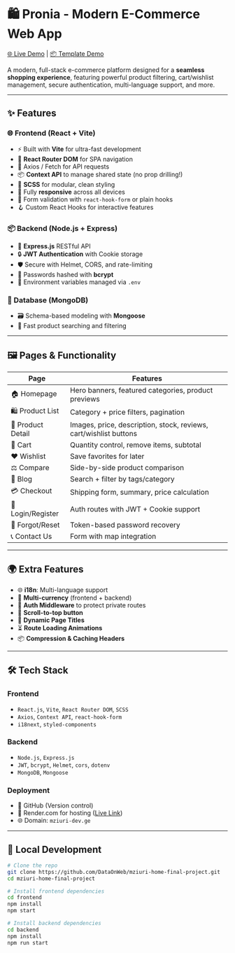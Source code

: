 # 🛍️ Pronia - Modern E-Commerce Web App

[🌐 Live Demo](https://pronia-app.onrender.com) | [📦 Template Demo](https://htmldemo.net/pronia/pronia/index.html)

A modern, full-stack e-commerce platform designed for a **seamless shopping experience**, featuring powerful product filtering, cart/wishlist management, secure authentication, multi-language support, and more.

---

## ✨ Features

### 🌐 Frontend (React + Vite)
- ⚡ Built with **Vite** for ultra-fast development
- 🧭 **React Router DOM** for SPA navigation
- 📡 Axios / Fetch for API requests
- 📦 **Context API** to manage shared state (no prop drilling!)
- 🎨 **SCSS** for modular, clean styling
- 📱 Fully **responsive** across all devices
- 🧾 Form validation with `react-hook-form` or plain hooks
- 🪝 Custom React Hooks for interactive features

### 📦 Backend (Node.js + Express)
- 🚀 **Express.js** RESTful API
- 🔒 **JWT Authentication** with Cookie storage
- 🛡️ Secure with Helmet, CORS, and rate-limiting
- 🔑 Passwords hashed with **bcrypt**
- 🌱 Environment variables managed via `.env`

### 🧠 Database (MongoDB)
- 🗃️ Schema-based modeling with **Mongoose**
- 🔎 Fast product searching and filtering

---

## 🖼️ Pages & Functionality

| Page             | Features                                                                 |
|------------------|--------------------------------------------------------------------------|
| 🏠 Homepage       | Hero banners, featured categories, product previews                     |
| 🛍 Product List   | Category + price filters, pagination                                    |
| 📄 Product Detail | Images, price, description, stock, reviews, cart/wishlist buttons       |
| 🛒 Cart           | Quantity control, remove items, subtotal                                |
| ❤️ Wishlist       | Save favorites for later                                                |
| ⚖️ Compare        | Side-by-side product comparison                                         |
| 📝 Blog           | Search + filter by tags/category                                        |
| 💳 Checkout       | Shipping form, summary, price calculation                              |
| 🔐 Login/Register | Auth routes with JWT + Cookie support                                  |
| 🧭 Forgot/Reset   | Token-based password recovery                                           |
| 📞 Contact Us     | Form with map integration                                               |

---

## 🌍 Extra Features

- 🌐 **i18n**: Multi-language support
- 💱 **Multi-currency** (frontend + backend)
- 🔐 **Auth Middleware** to protect private routes
- 🔁 **Scroll-to-top button**
- 📄 **Dynamic Page Titles**
- ⏳ **Route Loading Animations**
- 📦 **Compression & Caching Headers**

---

## 🛠️ Tech Stack

### Frontend
- `React.js`, `Vite`, `React Router DOM`, `SCSS`
- `Axios`, `Context API`, `react-hook-form`
- `i18next`, `styled-components` 

### Backend
- `Node.js`, `Express.js`
- `JWT`, `bcrypt`, `Helmet`, `cors`, `dotenv`
- `MongoDB`, `Mongoose`

### Deployment
- 🐙 GitHub (Version control)
- 🚀 Render.com for hosting ([Live Link](https://pronia-app.onrender.com))
- 🌐 Domain: `mziuri-dev.ge`

---

## 🧪 Local Development

```bash
# Clone the repo
git clone https://github.com/DataOnWeb/mziuri-home-final-project.git
cd mziuri-home-final-project

# Install frontend dependencies
cd frontend
npm install
npm start

# Install backend dependencies
cd backend
npm install
npm run start
